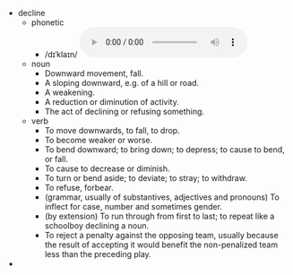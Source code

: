 - decline
	- phonetic
		- /dɪˈklaɪn/
		  <audio controls><source src="https://api.dictionaryapi.dev/media/pronunciations/en/decline-us.mp3"></audio>
	- noun
		- Downward movement, fall.
		- A sloping downward, e.g. of a hill or road.
		- A weakening.
		- A reduction or diminution of activity.
		- The act of declining or refusing something.
	- verb
		- To move downwards, to fall, to drop.
		- To become weaker or worse.
		- To bend downward; to bring down; to depress; to cause to bend, or fall.
		- To cause to decrease or diminish.
		- To turn or bend aside; to deviate; to stray; to withdraw.
		- To refuse, forbear.
		- (grammar, usually of substantives, adjectives and pronouns) To inflect for case, number and sometimes gender.
		- (by extension) To run through from first to last; to repeat like a schoolboy declining a noun.
		- To reject a penalty against the opposing team, usually because the result of accepting it would benefit the non-penalized team less than the preceding play.
-